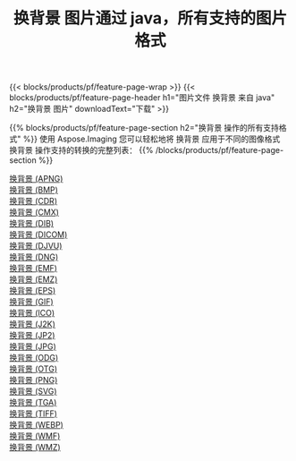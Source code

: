 ﻿---
title: 换背景 图片通过 java，所有支持的图片格式 
weight: 3920
url: /zh-hans/java/change-background 
lang: zh-hans
langdirlevel: 2
locales: zh-hans,ja,it,ru,de,es,fr,nl,id,lt,pl,pt,vi,tr,ko,zh-hant,ar,hi,th,sv,cs,uk,he
description: 使用 Aspose.Imaging 你可以轻松地通过 java 获取 换背景 图像
---

{{< blocks/products/pf/feature-page-wrap >}}
{{< blocks/products/pf/feature-page-header h1="图片文件 换背景 来自 java" h2="换背景 图片" downloadText="下载" >}}


{{% blocks/products/pf/feature-page-section  h2="换背景 操作的所有支持格式" %}}
使用 Aspose.Imaging 您可以轻松地将 换背景 应用于不同的图像格式
<br/>
换背景 操作支持的转换的完整列表：
{{% /blocks/products/pf/feature-page-section %}}
<div class="container-fluid productfamilypage bg-gray">
    <div class="convertypes bg-gray agp-content section">
        <div class="container">
		<div class="row other-converters">
		    <div class='col-md-2 other-converter remove-lp remove-rp'><a href="/imaging/zh-hans/java/change-background/apng" >换背景 (APNG)</a></div><div class='col-md-2 other-converter remove-lp remove-rp'><a href="/imaging/zh-hans/java/change-background/bmp" >换背景 (BMP)</a></div><div class='col-md-2 other-converter remove-lp remove-rp'><a href="/imaging/zh-hans/java/change-background/cdr" >换背景 (CDR)</a></div><div class='col-md-2 other-converter remove-lp remove-rp'><a href="/imaging/zh-hans/java/change-background/cmx" >换背景 (CMX)</a></div><div class='col-md-2 other-converter remove-lp remove-rp'><a href="/imaging/zh-hans/java/change-background/dib" >换背景 (DIB)</a></div><div class='col-md-2 other-converter remove-lp remove-rp'><a href="/imaging/zh-hans/java/change-background/dicom" >换背景 (DICOM)</a></div><div class='col-md-2 other-converter remove-lp remove-rp'><a href="/imaging/zh-hans/java/change-background/djvu" >换背景 (DJVU)</a></div><div class='col-md-2 other-converter remove-lp remove-rp'><a href="/imaging/zh-hans/java/change-background/dng" >换背景 (DNG)</a></div><div class='col-md-2 other-converter remove-lp remove-rp'><a href="/imaging/zh-hans/java/change-background/emf" >换背景 (EMF)</a></div><div class='col-md-2 other-converter remove-lp remove-rp'><a href="/imaging/zh-hans/java/change-background/emz" >换背景 (EMZ)</a></div><div class='col-md-2 other-converter remove-lp remove-rp'><a href="/imaging/zh-hans/java/change-background/eps" >换背景 (EPS)</a></div><div class='col-md-2 other-converter remove-lp remove-rp'><a href="/imaging/zh-hans/java/change-background/gif" >换背景 (GIF)</a></div><div class='col-md-2 other-converter remove-lp remove-rp'><a href="/imaging/zh-hans/java/change-background/ico" >换背景 (ICO)</a></div><div class='col-md-2 other-converter remove-lp remove-rp'><a href="/imaging/zh-hans/java/change-background/j2k" >换背景 (J2K)</a></div><div class='col-md-2 other-converter remove-lp remove-rp'><a href="/imaging/zh-hans/java/change-background/jp2" >换背景 (JP2)</a></div><div class='col-md-2 other-converter remove-lp remove-rp'><a href="/imaging/zh-hans/java/change-background/jpg" >换背景 (JPG)</a></div><div class='col-md-2 other-converter remove-lp remove-rp'><a href="/imaging/zh-hans/java/change-background/odg" >换背景 (ODG)</a></div><div class='col-md-2 other-converter remove-lp remove-rp'><a href="/imaging/zh-hans/java/change-background/otg" >换背景 (OTG)</a></div><div class='col-md-2 other-converter remove-lp remove-rp'><a href="/imaging/zh-hans/java/change-background/png" >换背景 (PNG)</a></div><div class='col-md-2 other-converter remove-lp remove-rp'><a href="/imaging/zh-hans/java/change-background/svg" >换背景 (SVG)</a></div><div class='col-md-2 other-converter remove-lp remove-rp'><a href="/imaging/zh-hans/java/change-background/tga" >换背景 (TGA)</a></div><div class='col-md-2 other-converter remove-lp remove-rp'><a href="/imaging/zh-hans/java/change-background/tiff" >换背景 (TIFF)</a></div><div class='col-md-2 other-converter remove-lp remove-rp'><a href="/imaging/zh-hans/java/change-background/webp" >换背景 (WEBP)</a></div><div class='col-md-2 other-converter remove-lp remove-rp'><a href="/imaging/zh-hans/java/change-background/wmf" >换背景 (WMF)</a></div><div class='col-md-2 other-converter remove-lp remove-rp'><a href="/imaging/zh-hans/java/change-background/wmz" >换背景 (WMZ)</a></div>
                </div>
        </div>
    </div>
</div>
<br/>

